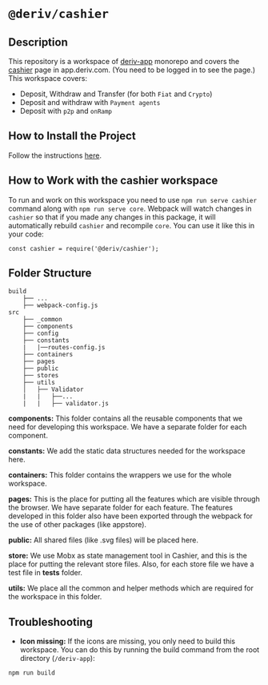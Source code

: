 # `@deriv/cashier`

## Description

This repository is a workspace of [deriv-app](../../README.md) monorepo and covers the [cashier](https://app.deriv.com/cashier/) page in app.deriv.com. (You need to be logged in to see the page.)
This workspace covers:

-   Deposit, Withdraw and Transfer (for both `Fiat` and `Crypto`)
-   Deposit and withdraw with `Payment agents`
-   Deposit with `p2p` and `onRamp`

## How to Install the Project

Follow the instructions [here](../../README.md).

## How to Work with the cashier workspace

To run and work on this workspace you need to use `npm run serve cashier` command along with `npm run serve core`.
Webpack will watch changes in `cashier` so that if you made any changes in this package, it will automatically rebuild `cashier` and recompile `core`.
You can use it like this in your code:

```
const cashier = require('@deriv/cashier');

```

## Folder Structure

```
build
    ├── ...
    ├── webpack-config.js
src
    ├── _common
    ├── components
    ├── config
    ├── constants
    |   |──routes-config.js
    ├── containers
    ├── pages
    ├── public
    ├── stores
    ├── utils
    │   ├── Validator
    |   |   ├──...
    |   |   ├── validator.js

```

**components:** This folder contains all the reusable components that we need for developing this workspace.
We have a separate folder for each component.

**constants:** We add the static data structures needed for the workspace here.

**containers:** This folder contains the wrappers we use for the whole workspace.

**pages:** This is the place for putting all the features which are visible through the browser. We have separate folder for each feature.
The features developed in this folder also have been exported through the webpack for the use of other packages (like appstore).

**public:** All shared files (like .svg files) will be placed here.

**store:** We use Mobx as state management tool in Cashier, and this is the place for putting the relevant store files. Also, for each store file we have a test file in **tests** folder.

**utils:** We place all the common and helper methods which are required for the workspace in this folder.

## Troubleshooting

-   **Icon missing:** If the icons are missing, you only need to build this workspace. You can do this by running the build command from the root directory (`/deriv-app`):

```
npm run build
```
